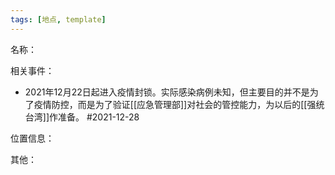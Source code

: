```yaml
---
tags: [地点, template]
---
```


名称：

相关事件：
- 2021年12月22日起进入疫情封锁。实际感染病例未知，但主要目的并不是为了疫情防控，而是为了验证[[应急管理部]]对社会的管控能力，为以后的[[强统台湾]]作准备。 #2021-12-28 

位置信息：

其他：
